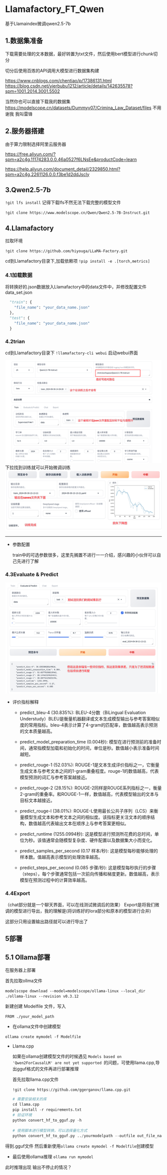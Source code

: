 # Llamafactory_FT_Qwen
基于Llamaindex微调qwen2.5-7b

## 1.数据集准备

下载需要处理的文本数据，最好转置为txt文件，然后使用bert模型进行chunk切分

切分后使用百炼的API调用大模型进行数据集构建

https://www.cnblogs.com/chentiao/p/17386131.html
https://blog.csdn.net/yierbubu1212/article/details/142635578?spm=1001.2014.3001.5502


当然你也可以直接下载我的数据集 
https://modelscope.cn/datasets/Dummyv07/Crimina_Law_Dataset/files
不用谢我 我叫雷锋
## 2.服务器搭建

由于算力限制选择阿里云服务器

https://free.aliyun.com/?spm=a2c4g.11174283.0.0.46a0527f6LNsEe&productCode=learn

https://help.aliyun.com/document_detail/2329850.html?spm=a2c4g.2261126.0.0.f3be1d2ddJscIy

## 3.Qwen2.5-7b

`!git lfs install` 记得下载lfs不然无法下载完整的模型文件

`!git clone https://www.modelscope.cn/Qwen/Qwen2.5-7B-Instruct.git`

## 4.Llamafactory

拉取环境

`!git clone https://github.com/hiyouga/LLaMA-Factory.git`

cd到Llamafactory目录下,加载依赖项
`!pip install -e .[torch,metrics]`

### 4.1加载数据

将转换好的.json数据放入Llamafactory中的data文件中，并修改配置文件data_set.json

``` python
  "train": {
    "file_name": "your_data_name.json"
  },
  "test": {
    "file_name": "your_data_name.json"
  }
```

### 4.2trian

cd到Llamafactory目录下 
`!llamafactory-cli webui` 启动webui界面

![alt text](./images/image.png)
下拉找到训练就可以开始微调训练
![alt text](./images/image-0.png)

---

- 参数配置
  
  train中的可选参数很多，这里先搁置不进行一一介绍，感兴趣的小伙伴可以自己先进行了解
  
### 4.3Evaluate & Predict

![alt text](./images/image-1.png)


- 评价指标解释
  - predict_bleu-4 (30.835%):
    BLEU-4分数（BiLingual Evaluation Understudy）BLEU是衡量机器翻译或文本生成模型输出与参考答案相似度的常用指标。bleu-4表示计算了4-gram的匹配率，数值越高表示预测的文本质量越高。

  - predict_model_preparation_time (0.004秒):
    模型在进行预测前的准备时间，通常指模型加载和初始化的时间，单位是秒。数值越小表示准备时间越短。
  - predict_rouge-1 (52.03%):
    ROUGE-1是文本生成评价指标之一，它衡量生成文本与参考文本之间的1-gram重叠程度。rouge-1的数值越高，代表模型预测的词汇与参考答案越接近。
  - predict_rouge-2 (28.15%):
    ROUGE-2同样是ROUGE系列指标之一，衡量2-gram的重叠率。和ROUGE-1一样，数值越高，代表模型输出的文本与目标文本越接近。
  - predict_rouge-l (38.01%):
    ROUGE-L使用最长公共子序列（LCS）来衡量模型生成文本和参考文本之间的相似度。该指标更关注文本的顺序结构，数值越高代表输出文本在顺序上与参考答案更相似。
  - predict_runtime (1255.0994秒):
    这是模型进行预测所花费的总时间，单位为秒。该值通常会随模型复杂度、硬件配置以及数据集大小而变化。
  - predict_samples_per_second (0.17 样本/秒):
    这是模型每秒能够处理的样本数。值越高表示模型的处理效率越高。
  - predict_steps_per_second (0.085 步骤/秒):
    这是模型每秒执行的步骤（steps），每个步骤通常包括一次前向传播和梯度更新。数值越高，表示模型在预测过程中的计算效率越高。
### 4.4Export
（chat部分就是一个聊天界面，可以在线测试微调后的效果）
Export是将我们微调的模型进行导出，我的理解是(将训练好的lora部分和原本的模型进行合并)

这部分只用设置输出路径就可以进行导出了

## 5部署

## 5.1 Ollama部署

在服务器上部署

首先拉取ollma文件

`modelscope download --model=modelscope/ollama-linux --local_dir ./ollama-linux --revision v0.3.12`

新建创建 Modelfile 文件，写入

`FROM ./your_model_path`

- 在ollama文件中创建模型

`ollama create mymodel -f Modelfile`

- Llama.cpp

    如果在ollama创建模型文件的时候遇见 `Models based on 'Qwen2ForCausalLM' are not yet supported `的问题，可使用llama.cpp,导出gguf格式的文件再进行部署推理

    首先拉取llama.cpp文件

    `!git clone https://github.com/ggerganov/llama.cpp.git`

    ```python
    # 需要安装相关的库
    cd llama.cpp
    pip install -r requirements.txt
    # 验证环境
    python convert_hf_to_gguf.py -h

    # 使用脚本进行模型转换，可以选择量化方式
    python convert_hf_to_gguf.py ../yourmodelpath --outfile out_file_name.gguf --outtype f16
    ```
得到.gguf文件
然后重新使用`ollama create mymodel -f Modelfile`创建模型

- 最后使用ollama推理
`ollama run mymodel`

此时推理出现 输出不停止的情况？





